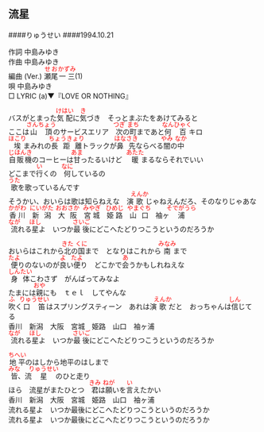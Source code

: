 <style type="text/css">
	ruby{
	    ruby-position: over;
	}
	ruby > rt{font-size: 12px;color:red;}
	p{font:16px;font-size: '楷体'}
</style>
## 流星
####りゅうせい
####1994.10.21


作詞     中島みゆき　　　　　   
作曲      中島みゆき  　　　   
編曲 (Ver.) <ruby><rb>瀬尾</rb><rp>(</rp><rt>せお</rt><rp>)</rp></ruby><ruby><rb>一三</rb><rp>(</rp><rt>かずみ</rt><rp>)</rp></ruby>(1)　　　　    
唄     中島みゆき      
□ LYRIC (a)▼『LOVE OR NOTHING』    

バスがとまった<ruby><rb>気配</rb><rp>(</rp><rt>けはい</rt><rp>)</rp></ruby>に<ruby><rb>気</rb><rp>(</rp><rt>き</rt><rp>)</rp></ruby>づき　そっとまぶたをあけてみると  
ここは<ruby><rb>山頂</rb><rp>(</rp><rt>さんちょう</rt><rp>)</rp></ruby>のサービスエリア　<ruby><rb>次</rb><rp>(</rp><rt>つぎ</rt><rp>)</rp></ruby>の<ruby><rb>町</rb><rp>(</rp><rt>まち</rt><rp>)</rp></ruby>まであと<ruby><rb>何</rb><rp>(</rp><rt>なん</rt><rp>)</rp></ruby><ruby><rb>百</rb><rp>(</rp><rt>ひゃく</rt><rp>)</rp></ruby>キロ  
<ruby><rb>埃</rb><rp>(</rp><rt>ほこり</rt><rp>)</rp></ruby>まみれの<ruby><rb>長距離</rb><rp>(</rp><rt>ちょうきょり</rt><rp>)</rp></ruby>トラックが<ruby><rb>鼻先</rb><rp>(</rp><rt>はなさき</rt><rp>)</rp></ruby>ならべる<ruby><rb>闇</rb><rp>(</rp><rt>やみ</rt><rp>)</rp></ruby>の<ruby><rb>中</rb><rp>(</rp><rt>なか</rt><rp>)</rp></ruby>  
<ruby><rb>自販機</rb><rp>(</rp><rt>じはんき</rt><rp>)</rp></ruby>のコーヒーは<ruby><rb>甘</rb><rp>(</rp><rt>あま</rt><rp>)</rp></ruby>ったるいけど　<ruby><rb>暖</rb><rp>(</rp><rt>あたた</rt><rp>)</rp></ruby>まるならそれでいい  
どこまで<ruby><rb>行</rb><rp>(</rp><rt>い</rt><rp>)</rp></ruby>くの　<ruby><rb>何</rb><rp>(</rp><rt>なに</rt><rp>)</rp></ruby>しているの  
<ruby><rb>歌</rb><rp>(</rp><rt>うた</rt><rp>)</rp></ruby>を歌っているんです  
そうかい、おいらは歌は知らねえな　演<ruby><rb>歌</rb><rp>(</rp><rt>えんか</rt><rp>)</rp></ruby>じゃねえんだろ、そのなりじゃあな  
<ruby><rb>香川</rb><rp>(</rp><rt>かがわ</rt><rp>)</rp></ruby>　<ruby><rb>新潟</rb><rp>(</rp><rt>にいがた</rt><rp>)</rp></ruby>　<ruby><rb>大阪</rb><rp>(</rp><rt>おおさか</rt><rp>)</rp></ruby>　<ruby><rb>宮城</rb><rp>(</rp><rt>みやぎ</rt><rp>)</rp></ruby>　<ruby><rb>姫路</rb><rp>(</rp><rt>ひめじ</rt><rp>)</rp></ruby>　<ruby><rb>山口</rb><rp>(</rp><rt>やまぐち</rt><rp>)</rp></ruby>　袖ヶ<ruby><rb>浦</rb><rp>(</rp><rt>そでがうら</rt><rp>)</rp></ruby>  
<ruby><rb>流</rb><rp>(</rp><rt>なが</rt><rp>)</rp></ruby>れる<ruby><rb>星</rb><rp>(</rp><rt>ほし</rt><rp>)</rp></ruby>よ　いつか<ruby><rb>最後</rb><rp>(</rp><rt>さいご</rt><rp>)</rp></ruby>にどこへたどりつこうというのだろうか  
  
おいらはこれから<ruby><rb>北</rb><rp>(</rp><rt>きた</rt><rp>)</rp></ruby>の<ruby><rb>国</rb><rp>(</rp><rt>くに</rt><rp>)</rp></ruby>まで　となりはこれから<ruby><rb>南</rb><rp>(</rp><rt>みなみ</rt><rp>)</rp></ruby>まで  
<ruby><rb>便</rb><rp>(</rp><rt>たよ</rt><rp>)</rp></ruby>りのないのが<ruby><rb>良</rb><rp>(</rp><rt>よ</rt><rp>)</rp></ruby>い<ruby><rb>便</rb><rp>(</rp><rt>たよ</rt><rp>)</rp></ruby>り　どこかで<ruby><rb>会</rb><rp>(</rp><rt>あ</rt><rp>)</rp></ruby>うかもしれねえな  
<ruby><rb>身体</rb><rp>(</rp><rt>しんたい</rt><rp>)</rp></ruby>こわさず　がんばってみなよ  
たまには<ruby><rb>親</rb><rp>(</rp><rt>おや</rt><rp>)</rp></ruby>にも　ｔｅｌ　してやんな  
<ruby><rb>吹</rb><rp>(</rp><rt>ふ</rt><rp>)</rp></ruby>く<ruby><rb>口笛</rb><rp>(</rp><rt>りゅうせい</rt><rp>)</rp></ruby>はスプリングスティーン　あれは演<ruby><rb>歌</rb><rp>(</rp><rt>えんか</rt><rp>)</rp></ruby>だと　おっちゃんは<ruby><rb>信</rb><rp>(</rp><rt>しん</rt><rp>)</rp></ruby>じてる  
香川　新潟　大阪　宮城　姫路　山口　袖ヶ浦  
<ruby><rb>流</rb><rp>(</rp><rt>なが</rt><rp>)</rp></ruby>れる<ruby><rb>星</rb><rp>(</rp><rt>ほし</rt><rp>)</rp></ruby>よ　いつか<ruby><rb>最後</rb><rp>(</rp><rt>さいご</rt><rp>)</rp></ruby>にどこへたどりつこうというのだろうか  
  
<ruby><rb>地平</rb><rp>(</rp><rt>ちへい</rt><rp>)</rp></ruby>のはしから地平のはしまで  
<ruby><rb>皆</rb><rp>(</rp><rt>みな</rt><rp>)</rp></ruby>、流<ruby><rb>星</rb><rp>(</rp><rt>りゅうせい</rt><rp>)</rp></ruby>のひと走り  
ほら　流星がまたひとつ　<ruby><rb>君</rb><rp>(</rp><rt>きみ</rt><rp>)</rp></ruby>は<ruby><rb>願</rb><rp>(</rp><rt>ねが</rt><rp>)</rp></ruby>いを<ruby><rb>言</rb><rp>(</rp><rt>い</rt><rp>)</rp></ruby>えたかい  
香川　新潟　大阪　宮城　姫路　山口　袖ヶ浦  
流れる星よ　いつか最後にどこへたどりつこうというのだろうか  
流れる星よ　いつか最後にどこへたどりつこうというのだろうか  